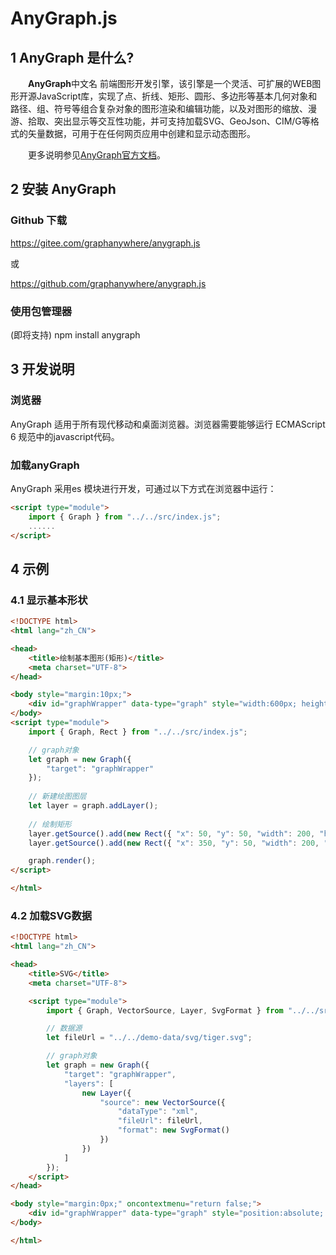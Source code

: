 # AnyGraph.js

## 1 AnyGraph 是什么?

&emsp;&emsp;**AnyGraph**中文名 前端图形开发引擎，该引擎是一个灵活、可扩展的WEB图形开源JavaScript库，实现了点、折线、矩形、圆形、多边形等基本几何对象和路径、组、符号等组合复杂对象的图形渲染和编辑功能，以及对图形的缩放、漫游、拾取、突出显示等交互性功能，并可支持加载SVG、GeoJson、CIM/G等格式的矢量数据，可用于在任何网页应用中创建和显示动态图形。

&emsp;&emsp;更多说明参见[AnyGraph官方文档](https://www.graphanywhere.com/anygraph/)。

## 2 安装 AnyGraph

### Github 下载

https://gitee.com/graphanywhere/anygraph.js

或

https://github.com/graphanywhere/anygraph.js

### 使用包管理器

(即将支持) npm install anygraph

## 3 开发说明

### 浏览器

AnyGraph 适用于所有现代移动和桌面浏览器。浏览器需要能够运行 ECMAScript 6 规范中的javascript代码。

### 加载anyGraph

AnyGraph 采用es 模块进行开发，可通过以下方式在浏览器中运行：

``` html
<script type="module">
    import { Graph } from "../../src/index.js";
    ......
</script>
```

## 4 示例

### 4.1 显示基本形状

``` html
<!DOCTYPE html>
<html lang="zh_CN">

<head>
    <title>绘制基本图形(矩形)</title>
    <meta charset="UTF-8">
</head>

<body style="margin:10px;">
    <div id="graphWrapper" data-type="graph" style="width:600px; height:200px; border:solid 1px #CCC;"></div>
</body>
<script type="module">
    import { Graph, Rect } from "../../src/index.js";

    // graph对象
    let graph = new Graph({
        "target": "graphWrapper"
    });
    
    // 新建绘图图层
    let layer = graph.addLayer();
    
    // 绘制矩形
    layer.getSource().add(new Rect({ "x": 50, "y": 50, "width": 200, "height": 100, "style":{"lineWidth":4 , "color":"blue"} }));
    layer.getSource().add(new Rect({ "x": 350, "y": 50, "width": 200, "height": 100, "rx":10, "ry":10, "style":{ "fillColor" : "#9FFFFF", "fillStyle":1, "lineWidth":4 , "color":"red" } }));

    graph.render();
</script>

</html>

```

### 4.2 加载SVG数据

``` html
<!DOCTYPE html>
<html lang="zh_CN">

<head>
    <title>SVG</title>
    <meta charset="UTF-8">

    <script type="module">
        import { Graph, VectorSource, Layer, SvgFormat } from "../../src/index.js";

        // 数据源
        let fileUrl = "../../demo-data/svg/tiger.svg";

        // graph对象
        let graph = new Graph({
            "target": "graphWrapper",
            "layers": [
                new Layer({
                    "source": new VectorSource({
                        "dataType": "xml",
                        "fileUrl": fileUrl,
                        "format": new SvgFormat()
                    })
                })
            ]
        });
    </script>
</head>

<body style="margin:0px;" oncontextmenu="return false;">
    <div id="graphWrapper" data-type="graph" style="position:absolute; width:100%; height:100%; border:solid 0px #CCC;"></div>
</body>

</html>
```

